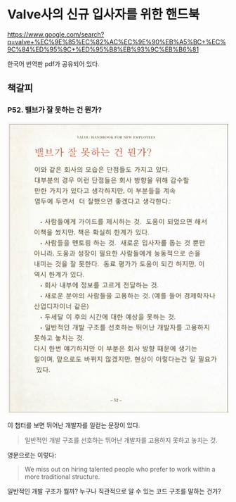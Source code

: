 # Valve사의 신규 입사자를 위한 핸드북

https://www.google.com/search?q=valve+%EC%9E%85%EC%82%AC%EC%9E%90%EB%A5%BC+%EC%9C%84%ED%95%9C+%ED%95%B8%EB%93%9C%EB%B6%81

한국어 번역판 pdf가 공유되어 있다.

## 책갈피

### P52. 밸브가 잘 못하는 건 뭔가?

![handbook p52](res/valve-handbook-p52.png)

이 챕터를 보면 뛰어난 개발자를 일컫는 문장이 있다.

> 일반적인 개발 구조를 선호하는 뛰어난 개발자를 고용하지 못하고 놓치는 것.

영문으로는 이렇다:

> We miss out on hiring talented people who prefer to work within a more traditional structure.

일반적인 개발 구조가 뭘까? 누구나 직관적으로 알 수 있는 코드 구조를 말하는 건가?
